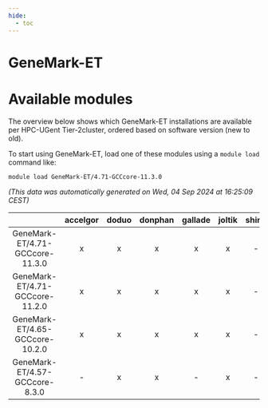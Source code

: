```yaml
---
hide:
  - toc
---
```


GeneMark-ET
===========

# Available modules


The overview below shows which GeneMark-ET installations are available per HPC-UGent Tier-2cluster, ordered based on software version (new to old).

To start using GeneMark-ET, load one of these modules using a `module load` command like:

```shell
module load GeneMark-ET/4.71-GCCcore-11.3.0
```

*(This data was automatically generated on Wed, 04 Sep 2024 at 16:25:09 CEST)*  

| |accelgor|doduo|donphan|gallade|joltik|shinx|skitty|
| :---: | :---: | :---: | :---: | :---: | :---: | :---: | :---: |
|GeneMark-ET/4.71-GCCcore-11.3.0|x|x|x|x|x|-|x|
|GeneMark-ET/4.71-GCCcore-11.2.0|x|x|x|x|x|-|x|
|GeneMark-ET/4.65-GCCcore-10.2.0|x|x|x|x|x|-|x|
|GeneMark-ET/4.57-GCCcore-8.3.0|-|x|x|-|x|-|x|
